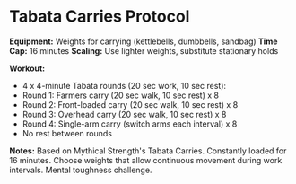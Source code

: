 # Tabata Carries Protocol

**Equipment:** Weights for carrying (kettlebells, dumbbells, sandbag)
**Time Cap:** 16 minutes
**Scaling:** Use lighter weights, substitute stationary holds

**Workout:**
- 4 x 4-minute Tabata rounds (20 sec work, 10 sec rest):
- Round 1: Farmers carry (20 sec walk, 10 sec rest) x 8
- Round 2: Front-loaded carry (20 sec walk, 10 sec rest) x 8
- Round 3: Overhead carry (20 sec walk, 10 sec rest) x 8  
- Round 4: Single-arm carry (switch arms each interval) x 8
- No rest between rounds

**Notes:**
Based on Mythical Strength's Tabata Carries. Constantly loaded for 16 minutes. Choose weights that allow continuous movement during work intervals. Mental toughness challenge.